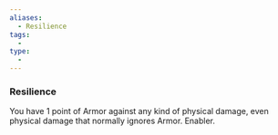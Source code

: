 ```yaml
---
aliases:
  - Resilience
tags:
  - 
type:
  - 
---
```

### Resilience

You have 1 point of Armor against any kind of physical damage, even physical damage that normally ignores Armor. Enabler.